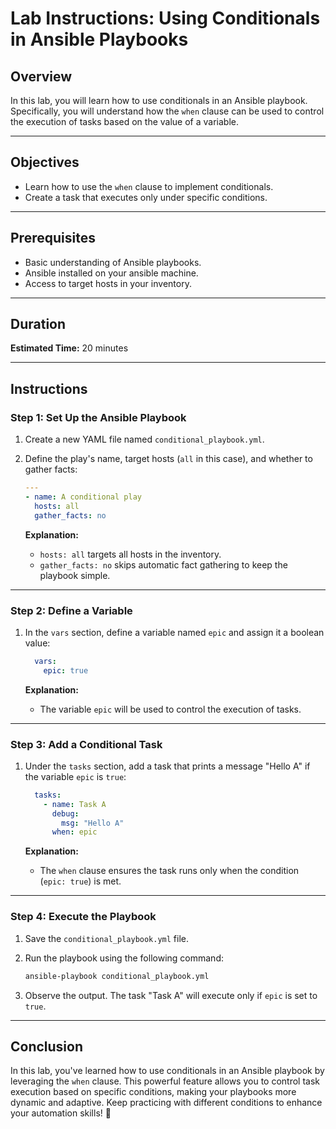 # Lab Instructions: Using Conditionals in Ansible Playbooks

## Overview

In this lab, you will learn how to use conditionals in an Ansible playbook. Specifically, you will understand how the `when` clause can be used to control the execution of tasks based on the value of a variable.

---

## Objectives

- Learn how to use the `when` clause to implement conditionals.
- Create a task that executes only under specific conditions.

---

## Prerequisites

- Basic understanding of Ansible playbooks.
- Ansible installed on your ansible machine.
- Access to target hosts in your inventory.

---

## Duration

**Estimated Time:** 20 minutes

---

## Instructions

### Step 1: Set Up the Ansible Playbook

1. Create a new YAML file named `conditional_playbook.yml`.

2. Define the play's name, target hosts (`all` in this case), and whether to gather facts:

   ```yaml
   ---
   - name: A conditional play
     hosts: all
     gather_facts: no
   ```

   **Explanation:**
   - `hosts: all` targets all hosts in the inventory.
   - `gather_facts: no` skips automatic fact gathering to keep the playbook simple.

---

### Step 2: Define a Variable

1. In the `vars` section, define a variable named `epic` and assign it a boolean value:

   ```yaml
     vars:
       epic: true
   ```

   **Explanation:**
   - The variable `epic` will be used to control the execution of tasks.

---

### Step 3: Add a Conditional Task

1. Under the `tasks` section, add a task that prints a message "Hello A" if the variable `epic` is `true`:

   ```yaml
     tasks:
       - name: Task A
         debug:
           msg: "Hello A"
         when: epic
   ```

   **Explanation:**
   - The `when` clause ensures the task runs only when the condition (`epic: true`) is met.

---

### Step 4: Execute the Playbook

1. Save the `conditional_playbook.yml` file.

2. Run the playbook using the following command:

   ```bash
   ansible-playbook conditional_playbook.yml
   ```

3. Observe the output. The task "Task A" will execute only if `epic` is set to `true`.

---

## Conclusion

In this lab, you've learned how to use conditionals in an Ansible playbook by leveraging the `when` clause. This powerful feature allows you to control task execution based on specific conditions, making your playbooks more dynamic and adaptive. Keep practicing with different conditions to enhance your automation skills! 👏

